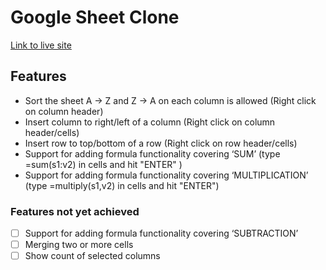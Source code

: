 # Google Sheet Clone

[Link to live site][live-site]

[live-site]: https://yuvraj96.github.io/Google-Sheet-Clone/


## Features
- Sort the sheet A -> Z and Z -> A on each column is allowed (Right click on column header)
- Insert column to right/left of a column (Right click on column header/cells)
- Insert row to top/bottom of a row (Right click on row header/cells)
- Support for adding formula functionality covering ‘SUM’ (type =sum(s1:v2) in cells and hit "ENTER" )
- Support for adding formula functionality covering ‘MULTIPLICATION’ (type =multiply(s1,v2) in cells and hit "ENTER")



### Features not yet achieved
- [ ] Support for adding formula functionality covering ‘SUBTRACTION’
- [ ] Merging two or more cells
- [ ] Show count of selected columns
